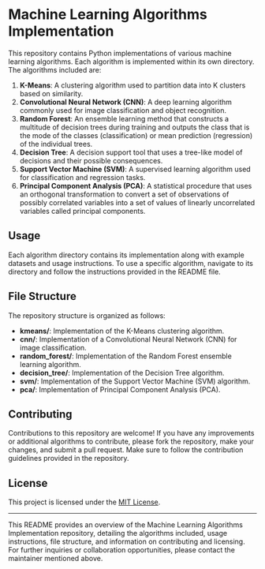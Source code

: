 # Machine Learning Algorithms Implementation

This repository contains Python implementations of various machine learning algorithms. Each algorithm is implemented within its own directory. The algorithms included are:

1. **K-Means**: A clustering algorithm used to partition data into K clusters based on similarity.
2. **Convolutional Neural Network (CNN)**: A deep learning algorithm commonly used for image classification and object recognition.
3. **Random Forest**: An ensemble learning method that constructs a multitude of decision trees during training and outputs the class that is the mode of the classes (classification) or mean prediction (regression) of the individual trees.
4. **Decision Tree**: A decision support tool that uses a tree-like model of decisions and their possible consequences.
5. **Support Vector Machine (SVM)**: A supervised learning algorithm used for classification and regression tasks.
6. **Principal Component Analysis (PCA)**: A statistical procedure that uses an orthogonal transformation to convert a set of observations of possibly correlated variables into a set of values of linearly uncorrelated variables called principal components.

## Usage

Each algorithm directory contains its implementation along with example datasets and usage instructions. To use a specific algorithm, navigate to its directory and follow the instructions provided in the README file.

## File Structure

The repository structure is organized as follows:

- **kmeans/**: Implementation of the K-Means clustering algorithm.
- **cnn/**: Implementation of a Convolutional Neural Network (CNN) for image classification.
- **random_forest/**: Implementation of the Random Forest ensemble learning algorithm.
- **decision_tree/**: Implementation of the Decision Tree algorithm.
- **svm/**: Implementation of the Support Vector Machine (SVM) algorithm.
- **pca/**: Implementation of Principal Component Analysis (PCA).

## Contributing

Contributions to this repository are welcome! If you have any improvements or additional algorithms to contribute, please fork the repository, make your changes, and submit a pull request. Make sure to follow the contribution guidelines provided in the repository.

## License

This project is licensed under the [MIT License](LICENSE).

---

This README provides an overview of the Machine Learning Algorithms Implementation repository, detailing the algorithms included, usage instructions, file structure, and information on contributing and licensing. For further inquiries or collaboration opportunities, please contact the maintainer mentioned above.
